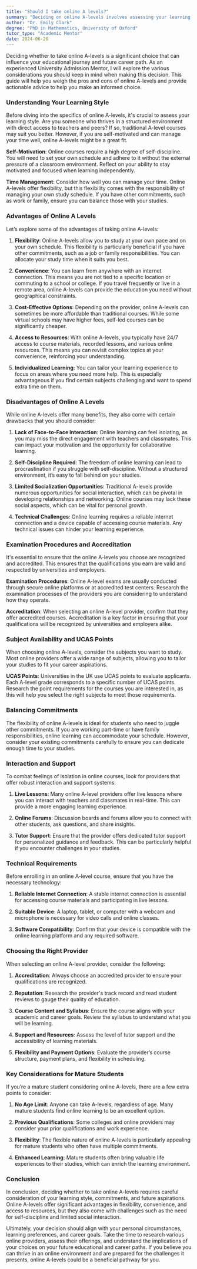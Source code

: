 ```yaml
---
title: "Should I take online A levels?"
summary: "Deciding on online A-levels involves assessing your learning style and weighing pros and cons to make an informed educational choice."
author: "Dr. Emily Clark"
degree: "PhD in Mathematics, University of Oxford"
tutor_type: "Academic Mentor"
date: 2024-06-26
---
```


Deciding whether to take online A-levels is a significant choice that can influence your educational journey and future career path. As an experienced University Admission Mentor, I will explore the various considerations you should keep in mind when making this decision. This guide will help you weigh the pros and cons of online A-levels and provide actionable advice to help you make an informed choice.

### Understanding Your Learning Style

Before diving into the specifics of online A-levels, it's crucial to assess your learning style. Are you someone who thrives in a structured environment with direct access to teachers and peers? If so, traditional A-level courses may suit you better. However, if you are self-motivated and can manage your time well, online A-levels might be a great fit.

**Self-Motivation**: Online courses require a high degree of self-discipline. You will need to set your own schedule and adhere to it without the external pressure of a classroom environment. Reflect on your ability to stay motivated and focused when learning independently.

**Time Management**: Consider how well you can manage your time. Online A-levels offer flexibility, but this flexibility comes with the responsibility of managing your own study schedule. If you have other commitments, such as work or family, ensure you can balance those with your studies.

### Advantages of Online A Levels

Let’s explore some of the advantages of taking online A-levels:

1. **Flexibility**: Online A-levels allow you to study at your own pace and on your own schedule. This flexibility is particularly beneficial if you have other commitments, such as a job or family responsibilities. You can allocate your study time when it suits you best.

2. **Convenience**: You can learn from anywhere with an internet connection. This means you are not tied to a specific location or commuting to a school or college. If you travel frequently or live in a remote area, online A-levels can provide the education you need without geographical constraints.

3. **Cost-Effective Options**: Depending on the provider, online A-levels can sometimes be more affordable than traditional courses. While some virtual schools may have higher fees, self-led courses can be significantly cheaper.

4. **Access to Resources**: With online A-levels, you typically have 24/7 access to course materials, recorded lessons, and various online resources. This means you can revisit complex topics at your convenience, reinforcing your understanding.

5. **Individualized Learning**: You can tailor your learning experience to focus on areas where you need more help. This is especially advantageous if you find certain subjects challenging and want to spend extra time on them.

### Disadvantages of Online A Levels

While online A-levels offer many benefits, they also come with certain drawbacks that you should consider:

1. **Lack of Face-to-Face Interaction**: Online learning can feel isolating, as you may miss the direct engagement with teachers and classmates. This can impact your motivation and the opportunity for collaborative learning.

2. **Self-Discipline Required**: The freedom of online learning can lead to procrastination if you struggle with self-discipline. Without a structured environment, it’s easy to fall behind on your studies.

3. **Limited Socialization Opportunities**: Traditional A-levels provide numerous opportunities for social interaction, which can be pivotal in developing relationships and networking. Online courses may lack these social aspects, which can be vital for personal growth.

4. **Technical Challenges**: Online learning requires a reliable internet connection and a device capable of accessing course materials. Any technical issues can hinder your learning experience.

### Examination Procedures and Accreditation

It's essential to ensure that the online A-levels you choose are recognized and accredited. This ensures that the qualifications you earn are valid and respected by universities and employers. 

**Examination Procedures**: Online A-level exams are usually conducted through secure online platforms or at accredited test centers. Research the examination processes of the providers you are considering to understand how they operate.

**Accreditation**: When selecting an online A-level provider, confirm that they offer accredited courses. Accreditation is a key factor in ensuring that your qualifications will be recognized by universities and employers alike. 

### Subject Availability and UCAS Points

When choosing online A-levels, consider the subjects you want to study. Most online providers offer a wide range of subjects, allowing you to tailor your studies to fit your career aspirations.

**UCAS Points**: Universities in the UK use UCAS points to evaluate applicants. Each A-level grade corresponds to a specific number of UCAS points. Research the point requirements for the courses you are interested in, as this will help you select the right subjects to meet those requirements.

### Balancing Commitments

The flexibility of online A-levels is ideal for students who need to juggle other commitments. If you are working part-time or have family responsibilities, online learning can accommodate your schedule. However, consider your existing commitments carefully to ensure you can dedicate enough time to your studies.

### Interaction and Support

To combat feelings of isolation in online courses, look for providers that offer robust interaction and support systems:

1. **Live Lessons**: Many online A-level providers offer live lessons where you can interact with teachers and classmates in real-time. This can provide a more engaging learning experience.

2. **Online Forums**: Discussion boards and forums allow you to connect with other students, ask questions, and share insights.

3. **Tutor Support**: Ensure that the provider offers dedicated tutor support for personalized guidance and feedback. This can be particularly helpful if you encounter challenges in your studies.

### Technical Requirements

Before enrolling in an online A-level course, ensure that you have the necessary technology:

1. **Reliable Internet Connection**: A stable internet connection is essential for accessing course materials and participating in live lessons.

2. **Suitable Device**: A laptop, tablet, or computer with a webcam and microphone is necessary for video calls and online classes.

3. **Software Compatibility**: Confirm that your device is compatible with the online learning platform and any required software.

### Choosing the Right Provider

When selecting an online A-level provider, consider the following:

1. **Accreditation**: Always choose an accredited provider to ensure your qualifications are recognized.

2. **Reputation**: Research the provider's track record and read student reviews to gauge their quality of education.

3. **Course Content and Syllabus**: Ensure the course aligns with your academic and career goals. Review the syllabus to understand what you will be learning.

4. **Support and Resources**: Assess the level of tutor support and the accessibility of learning materials.

5. **Flexibility and Payment Options**: Evaluate the provider’s course structure, payment plans, and flexibility in scheduling.

### Key Considerations for Mature Students

If you’re a mature student considering online A-levels, there are a few extra points to consider:

1. **No Age Limit**: Anyone can take A-levels, regardless of age. Many mature students find online learning to be an excellent option.

2. **Previous Qualifications**: Some colleges and online providers may consider your prior qualifications and work experience.

3. **Flexibility**: The flexible nature of online A-levels is particularly appealing for mature students who often have multiple commitments.

4. **Enhanced Learning**: Mature students often bring valuable life experiences to their studies, which can enrich the learning environment.

### Conclusion

In conclusion, deciding whether to take online A-levels requires careful consideration of your learning style, commitments, and future aspirations. Online A-levels offer significant advantages in flexibility, convenience, and access to resources, but they also come with challenges such as the need for self-discipline and limited social interaction.

Ultimately, your decision should align with your personal circumstances, learning preferences, and career goals. Take the time to research various online providers, assess their offerings, and understand the implications of your choices on your future educational and career paths. If you believe you can thrive in an online environment and are prepared for the challenges it presents, online A-levels could be a beneficial pathway for you.
    